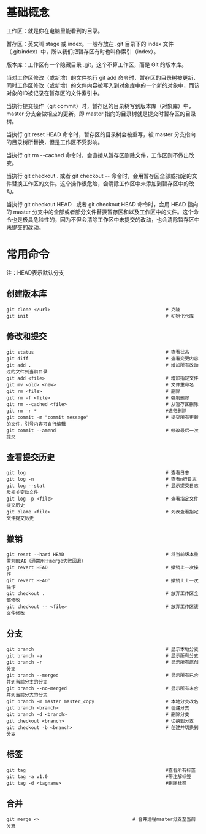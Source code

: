 # 基础概念
工作区：就是你在电脑里能看到的目录。

暂存区：英文叫 stage 或 index。一般存放在 .git 目录下的 index 文件（.git/index）中，所以我们把暂存区有时也叫作索引（index）。

版本库：工作区有一个隐藏目录 .git，这个不算工作区，而是 Git 的版本库。

当对工作区修改（或新增）的文件执行 git add 命令时，暂存区的目录树被更新，同时工作区修改（或新增）的文件内容被写入到对象库中的一个新的对象中，而该对象的ID被记录在暂存区的文件索引中。

当执行提交操作（git commit）时，暂存区的目录树写到版本库（对象库）中，master 分支会做相应的更新。即 master 指向的目录树就是提交时暂存区的目录树。

当执行 git reset HEAD 命令时，暂存区的目录树会被重写，被 master 分支指向的目录树所替换，但是工作区不受影响。

当执行 git rm --cached <file> 命令时，会直接从暂存区删除文件，工作区则不做出改变。

当执行 git checkout . 或者 git checkout -- <file> 命令时，会用暂存区全部或指定的文件替换工作区的文件。这个操作很危险，会清除工作区中未添加到暂存区中的改动。

当执行 git checkout HEAD . 或者 git checkout HEAD <file> 命令时，会用 HEAD 指向的 master 分支中的全部或者部分文件替换暂存区和以及工作区中的文件。这个命令也是极具危险性的，因为不但会清除工作区中未提交的改动，也会清除暂存区中未提交的改动。

# 常用命令
注：HEAD表示默认分支
## 创建版本库
```
git clone </url>                                          # 克隆
git init                                                  # 初始化仓库
```
## 修改和提交
```
git status                                                # 查看状态
git diff                                                  # 查看变更内容
git add .                                                 # 增加所有改动过的文件到当前目录
git add <file>                                            # 增加指定文件
git mv <old> <new>                                        # 文件重命名
git rm <file>                                             # 删除
git rm -f <file>                                          # 强制删除
git rm --cached <file>                                    # 从暂存区删除
git rm -r *                                               #递归删除
git commit -m "commit message"                            # 提交所有更新的文件，引号内容可自行编辑
git commit --amend                                        # 修改最后一次提交
```
## 查看提交历史
```
git log                                                   # 查看日志
git log -n                                                # 查看n行日志
git log --stat                                            # 显示提交日志及相关变动文件
git log -p <file>                                         # 查看指定文件提交历史
git blame <file>                                          # 列表查看指定文件提交历史
```
## 撤销
```
git reset --hard HEAD                                     # 将当前版本重置为HEAD（通常用于merge失败回退）
git revert HEAD                                           # 撤销上一次操作
git revert HEAD^                                          # 撤销上上一次操作
git checkout .                                            # 放弃工作区全部修改
git checkout -- <file>                                    # 放弃工作区该文件修改
```
## 分支
```
git branch                                                # 显示本地分支
git branch -a                                             # 显示所有分支
git branch -r                                             # 显示所有原创分支
git branch --merged                                       # 显示所有已合并到当前分支的分支
git branch --no-merged                                    # 显示所有未合并到当前分支的分支
git branch -m master master_copy                          # 本地分支改名
git branch <branch>                                       # 创建分支
git branch -d <branch>                                    # 删除分支
git checkout <branch>                                     # 切换到分支
git checkout -b <branch>                                  # 创建并切换到分支
```
## 标签
```
git tag                                                   #查看所有标签
git tag -a v1.0                                           #带注解标签
git tag -d <tagname>                                      #删除标签
```
## 合并
```
git merge <>                                  # 合并远程master分支至当前分支
```
